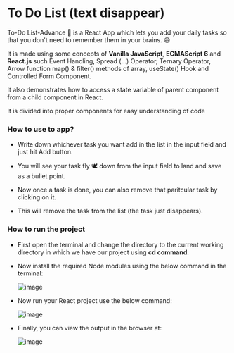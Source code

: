 # To Do List (text disappear)
To-Do List-Advance 📄 is a React App which lets you add your daily tasks so that you don't need to remember them in your brains. 😅

It is made using some concepts of **Vanilla JavaScript**, **ECMAScript 6** and **React.js** such Event Handling, Spread (...) Operator, Ternary Operator, Arrow function map() & filter() methods of array, useState() Hook and Controlled Form Component.

It also demonstrates how to access a state variable of parent component from a child component in React.

It is divided into proper components for easy understanding of code

### How to use to app?
- Write down whichever task you want add in the list in the input field and just hit Add button.

- You will see your task fly 🕊 down from the input field to land and save as a bullet point.

- Now once a task is done, you can also remove that paritcular task by clicking on it.

- This will remove the task from the list (the task just disappears).

### How to run the project
-	First open the terminal and change the directory to the current working directory in which we have our project using **cd command**.
-	Now install the required Node modules using the below command in the terminal:
  
    ![image](https://github.com/user-attachments/assets/16d97872-68c5-4de4-9ccb-2758d7378e05)

- Now run your React project use the below command:

    ![image](https://github.com/user-attachments/assets/c32d4a69-8317-421c-82b0-fe3b610c7a37)
  
- Finally, you can view the output in the browser at:

  ![image](https://github.com/user-attachments/assets/eaf7c2b6-a67c-4432-b3e9-48dac940b98e)
